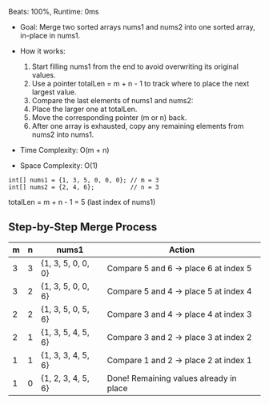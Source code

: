 ﻿Beats: 100%, Runtime: 0ms

- Goal:
	Merge two sorted arrays nums1 and nums2 into one sorted array, in-place in nums1.

- How it works:
	1. Start filling nums1 from the end to avoid overwriting its original values.
	2. Use a pointer totalLen = m + n - 1 to track where to place the next largest value.
	3. Compare the last elements of nums1 and nums2:
	4. Place the larger one at totalLen.
	5. Move the corresponding pointer (m or n) back.
	6. After one array is exhausted, copy any remaining elements from nums2 into nums1.

-  Time Complexity: O(m + n)
-  Space Complexity: O(1)

`int[] nums1 = {1, 3, 5, 0, 0, 0}; // m = 3`   
`int[] nums2 = {2, 4, 6};          // n = 3`   

totalLen = m + n - 1 = 5 (last index of nums1)

## Step-by-Step Merge Process

| m | n | nums1                  | Action                                 |
|---|---|------------------------|----------------------------------------|
| 3 | 3 | {1, 3, 5, 0, 0, 0}     | Compare 5 and 6 → place 6 at index 5   |
| 3 | 2 | {1, 3, 5, 0, 0, 6}     | Compare 5 and 4 → place 5 at index 4   |
| 2 | 2 | {1, 3, 5, 0, 5, 6}     | Compare 3 and 4 → place 4 at index 3   |
| 2 | 1 | {1, 3, 5, 4, 5, 6}     | Compare 3 and 2 → place 3 at index 2   |
| 1 | 1 | {1, 3, 3, 4, 5, 6}     | Compare 1 and 2 → place 2 at index 1   |
| 1 | 0 | {1, 2, 3, 4, 5, 6}     | Done! Remaining values already in place |

